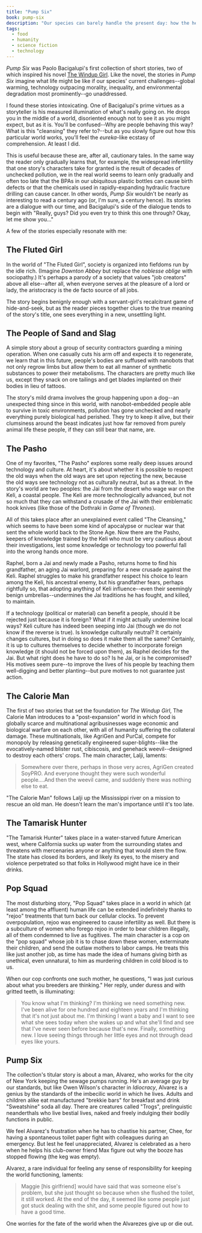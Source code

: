 ```yaml
---
title: "Pump Six"
book: pump-six
description: "Our species can barely handle the present day: how the hell are we going to handle the future?"
tags:
  - food
  - humanity
  - science fiction
  - technology
---
```


*Pump Six* was Paolo Bacigalupi's first collection of short stories, two of which inspired his novel [The Windup Girl](http://stevegrossi.com/on/the-windup-girl). Like the novel, the stories in *Pump Six* imagine what life might be like if our species' current challenges--global warming, technology outpacing morality, inequality, and environmental degradation most prominently--go unaddressed.

I found these stories intoxicating. One of Bacigalupi's prime virtues as a storyteller is his measured illumination of what's really going on. He drops you in the middle of a world, disoriented enough not to see it as you might expect, but as it is. You'll be confused--Why are people behaving this way? What is this "cleansing" they refer to?--but as you slowly figure out how this particular world works, you'll feel the *eureka*-like ecstasy of comprehension. At least I did.

This is useful because these are, after all, cautionary tales. In the same way the reader only gradually learns that, for example, the widespread infertility that one story's characters take for granted is the result of decades of unchecked pollution, we in the real world seems to learn only gradually and often too late that the BPAs in our ubiquitous plastic bottles can cause birth defects or that the chemicals used in rapidly-expanding hydraulic fracture drilling can cause cancer. In other words, *Pump Six* wouldn't be nearly as interesting to read a century ago (or, I'm sure, a century hence). Its stories are a dialogue with our time, and Bacigalupi's side of the dialogue tends to begin with "Really, guys? Did you even try to think this one through? Okay, let me show you…"

A few of the stories especially resonate with me:

## The Fluted Girl

In the world of "The Fluted Girl", society is organized into fiefdoms run by the idle rich. (Imagine *Downton Abbey* but replace the *noblesse oblige* with sociopathy.) It's perhaps a parody of a society that values "job creators" above all else--after all, when everyone serves at the pleasure of a lord or lady, the aristocracy is the de facto source of all jobs.

The story begins benignly enough with a servant-girl's recalcitrant game of hide-and-seek, but as the reader pieces together clues to the true meaning of the story's title, one sees everything in a new, unsettling light.


## The People of Sand and Slag

A simple story about a group of security contractors guarding a mining operation. When one casually cuts his arm off and expects it to regenerate, we learn that in this future, people's bodies are suffused with nanobots that not only regrow limbs but allow them to eat all manner of synthetic substances to power their metabolisms. The characters are pretty much like us, except they snack on ore tailings and get blades implanted on their bodies in lieu of tattoos.

The story's mild drama involves the group happening upon a dog--an unexpected thing since in this world, with nanobot-embedded people able to survive in toxic environments, pollution has gone unchecked and nearly everything purely biological had perished. They try to keep it alive, but their clumsiness around the beast indicates just how far removed from purely animal life these people, if they can still bear that name, are.

## The Pasho

One of my favorites, "The Pasho" explores some really deep issues around technology and culture. At heart, it's about whether it is possible to respect the old ways when the old ways are set upon rejecting the new, because the old ways see technology not as culturally neutral, but as a threat. In the story's world are two peoples: the Jai from the desert who wage war on the Keli, a coastal people. The Keli are more technologically advanced, but not so much that they can withstand a crusade of the Jai with their emblematic hook knives (like those of the Dothraki in *Game of Thrones*).

All of this takes place after an unexplained event called "The Cleansing," which seems to have been some kind of apocalypse or nuclear war that sent the whole world back to the Stone Age. Now there are the Pasho, keepers of knowledge trained by the Keli who must be very cautious about their investigations, lest some knowledge or technology too powerful fall into the wrong hands once more.

Raphel, born a Jai and newly made a Pasho, returns home to find his grandfather, an aging Jai warlord, preparing for a new crusade against the Keli. Raphel struggles to make his grandfather respect his choice to learn among the Keli, his ancestral enemy, but his grandfather fears, perhaps rightfully so, that adopting anything of Keli influence--even their seemingly benign umbrellas--undermines the Jai traditions he has  fought, and killed, to maintain.

If a technology (political or material) can benefit a people, should it be rejected just because it is foreign? What if it might actually undermine local ways? Keli culture has indeed been seeping into Jai (though we do not know if the reverse is true). Is knowledge culturally neutral? It certainly changes cultures, but in doing so does it make them all the same? Certainly, it is up to cultures themselves to decide whether to incorporate foreign knowledge (it should not be forced upon them), as Raphel decides for the Jai. But what right does he have to do so? Is he Jai, or is he compromised? His motives seem pure--to improve the lives of his people by teaching them well-digging and better planting--but pure motives to not guarantee just action.

## The Calorie Man

The first of two stories that set the foundation for *The Windup Girl*, The Calorie Man introduces to a "post-expansion" world in which food is globally scarce and multinational agribusinesses wage economic and biological warfare on each other, with all of humanity suffering the collateral damage. These multinationals, like AgriGen and PurCal, compete for monopoly by releasing genetically engineered super-blights--like the evocatively-named blister rust, cibiscosis, and genehack weevil--designed to destroy each others' crops. The main character, Lalji, laments:

> Somewhere over there, perhaps in those very acres, AgriGen created SoyPRO. And everyone thought they were such wonderful people….And then the weevil came, and suddenly there was nothing else to eat.

"The Calorie Man" follows Lalji up the Mississippi river on a mission to rescue an old man. He doesn't learn the man's importance until it's too late.



## The Tamarisk Hunter

"The Tamarisk Hunter" takes place in a water-starved future American west, where California sucks up water from the surrounding states and threatens with mercenaries anyone or anything that would stem the flow. The state has closed its borders, and likely its eyes, to the misery and violence perpetrated so that folks in Hollywood might have ice in their drinks.

## Pop Squad

The most disturbing story, "Pop Squad" takes place in a world in which (at least among the affluent) human life can be extended indefinitely thanks to "rejoo" treatments that turn back our cellular clocks. To prevent overpopulation, rejoo was engineered to cause infertility as well. But there is a subculture of women who forego rejoo in order to bear children illegally, all of them condemned to live as fugitives. The main character is a cop on the "pop squad" whose job it is to chase down these women, exterminate their children, and send the outlaw mothers to labor camps. He treats this like just another job, as time has made the idea of humans giving birth as unethical, even unnatural, to him as murdering children in cold blood is to us.

When our cop confronts one such mother, he questions, "I was just curious about what you breeders are thinking." Her reply, under duress and with gritted teeth, is illuminating:

> You know what I'm thinking? I'm thinking we need something new. I've been alive for one hundred and eighteen years and I'm thinking that it's not just about me. I'm thinking I want a baby and I want to see what she sees today when she wakes up and what she'll find and see that I've never seen before because that's new. Finally, something new. I love seeing things through her little eyes and not through dead eyes like yours.

## Pump Six

The collection's titular story is about a man, Alvarez, who works for the city of New York keeping the sewage pumps running. He's an average guy by our standards, but like Owen Wilson's character in *Idiocracy*, Alvarez is a genius by the standards of the imbecilic world in which he lives. Adults and children alike eat manufactured "brekkie bars" for breakfast and drink "Sweatshine" soda all day. There are creatures called "Trogs", prelinguistic neanderthals who live bestial lives, naked and freely indulging their bodily functions in public.

We feel Alvarez's frustration when he has to chastise his partner, Chee, for having a spontaneous toilet paper fight with colleagues during an emergency. But lest he feel unappreciated, Alvarez is celebrated as a hero when he helps his club-owner friend Max figure out why the booze has stopped flowing (the keg was empty).

Alvarez, a rare individual for feeling any sense of responsibility for keeping the world functioning, laments: 

> Maggie [his girlfriend] would have said that was someone else's problem, but she just thought so because when she flushed the toilet, it still worked. At the end of the day, it seemed like some people just got stuck dealing with the shit, and some people figured out how to have a good time.

One worries for the fate of the world when the Alvarezes give up or die out.